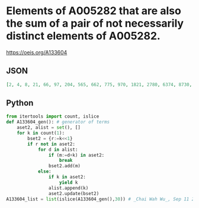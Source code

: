 # Elements of A005282 that are also the sum of a pair of not necessarily distinct elements of A005282\.
https://oeis.org/A133604
## JSON
```JSON
[2, 4, 8, 21, 66, 97, 204, 565, 662, 775, 970, 1821, 2780, 6374, 8730, 8942, 10898, 24596, 55307, 67189, 79047, 84345, 164868, 231694, 233570, 234619, 271511, 298414, 433973, 474668, 475800, 567408, 829129, 839728, 889285, 1394240]
```
## Python
```Python
from itertools import count, islice
def A133604_gen(): # generator of terms
    aset2, alist = set(), []
    for k in count(1):
        bset2 = {r:=k<<1}
        if r not in aset2:
            for d in alist:
                if (m:=d+k) in aset2:
                    break
                bset2.add(m)
            else:
                if k in aset2:
                    yield k
                alist.append(k)
                aset2.update(bset2)
A133604_list = list(islice(A133604_gen(),30)) # _Chai Wah Wu_, Sep 11 2023
```
